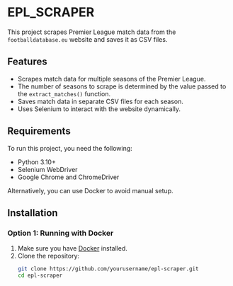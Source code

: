 # EPL_SCRAPER

This project scrapes Premier League match data from the `footballdatabase.eu` website and saves it as CSV files.

## Features

- Scrapes match data for multiple seasons of the Premier League.
- The number of seasons to scrape is determined by the value passed to the `extract_matches()` function.
- Saves match data in separate CSV files for each season.
- Uses Selenium to interact with the website dynamically.

## Requirements

To run this project, you need the following:
- Python 3.10+
- Selenium WebDriver
- Google Chrome and ChromeDriver

Alternatively, you can use Docker to avoid manual setup.

## Installation

### Option 1: Running with Docker

1. Make sure you have [Docker](https://www.docker.com/get-started) installed.
2. Clone the repository:
   ```bash
   git clone https://github.com/yourusername/epl-scraper.git
   cd epl-scraper
